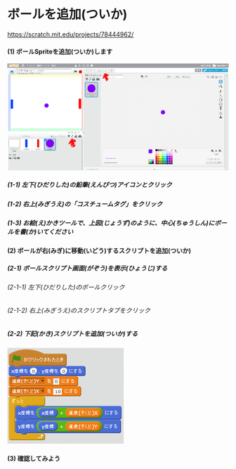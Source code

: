 # ボールを追加(ついか)

https://scratch.mit.edu/projects/78444962/

#### (1) ボールSpriteを追加(ついか)します
![](ball_001a.png)
##### (1-1) 左下(ひだりした)の鉛筆(えんぴつ)アイコンとクリック
##### (1-2) 右上(みぎうえ)の「コスチュームタグ」をクリック
##### (1-3) お絵(え)かきツールで、上図(じょうず)のように、中心(ちゅうしん)にボールを書(か)いてください


#### (2) ボールが右(みぎ)に移動(いどう)するスクリプトを追加(ついか)
##### (2-1) ボールスクリプト画面(がぞう)を表示(ひょうじ)する
###### (2-1-1) 左下(ひだりした)のボールクリック
###### (2-1-2) 右上(みぎうえ)のスクリプトタブをクリック
##### (2-2) 下記(かき)スクリプトを追加(ついか)する
![](ball_script_001a.png)

#### (3) 確認してみよう
